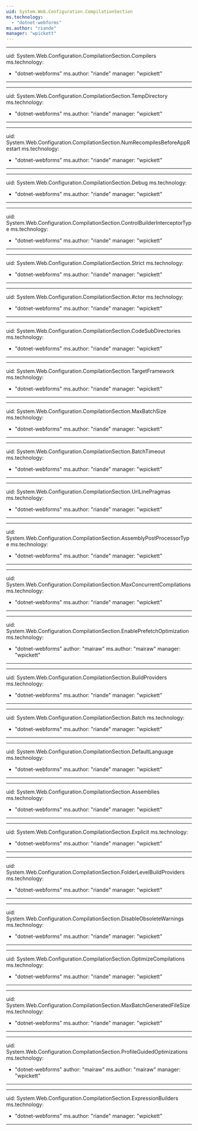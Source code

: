 ```yaml
---
uid: System.Web.Configuration.CompilationSection
ms.technology: 
  - "dotnet-webforms"
ms.author: "riande"
manager: "wpickett"
---
```


---
uid: System.Web.Configuration.CompilationSection.Compilers
ms.technology: 
  - "dotnet-webforms"
ms.author: "riande"
manager: "wpickett"
---

---
uid: System.Web.Configuration.CompilationSection.TempDirectory
ms.technology: 
  - "dotnet-webforms"
ms.author: "riande"
manager: "wpickett"
---

---
uid: System.Web.Configuration.CompilationSection.NumRecompilesBeforeAppRestart
ms.technology: 
  - "dotnet-webforms"
ms.author: "riande"
manager: "wpickett"
---

---
uid: System.Web.Configuration.CompilationSection.Debug
ms.technology: 
  - "dotnet-webforms"
ms.author: "riande"
manager: "wpickett"
---

---
uid: System.Web.Configuration.CompilationSection.ControlBuilderInterceptorType
ms.technology: 
  - "dotnet-webforms"
ms.author: "riande"
manager: "wpickett"
---

---
uid: System.Web.Configuration.CompilationSection.Strict
ms.technology: 
  - "dotnet-webforms"
ms.author: "riande"
manager: "wpickett"
---

---
uid: System.Web.Configuration.CompilationSection.#ctor
ms.technology: 
  - "dotnet-webforms"
ms.author: "riande"
manager: "wpickett"
---

---
uid: System.Web.Configuration.CompilationSection.CodeSubDirectories
ms.technology: 
  - "dotnet-webforms"
ms.author: "riande"
manager: "wpickett"
---

---
uid: System.Web.Configuration.CompilationSection.TargetFramework
ms.technology: 
  - "dotnet-webforms"
ms.author: "riande"
manager: "wpickett"
---

---
uid: System.Web.Configuration.CompilationSection.MaxBatchSize
ms.technology: 
  - "dotnet-webforms"
ms.author: "riande"
manager: "wpickett"
---

---
uid: System.Web.Configuration.CompilationSection.BatchTimeout
ms.technology: 
  - "dotnet-webforms"
ms.author: "riande"
manager: "wpickett"
---

---
uid: System.Web.Configuration.CompilationSection.UrlLinePragmas
ms.technology: 
  - "dotnet-webforms"
ms.author: "riande"
manager: "wpickett"
---

---
uid: System.Web.Configuration.CompilationSection.AssemblyPostProcessorType
ms.technology: 
  - "dotnet-webforms"
ms.author: "riande"
manager: "wpickett"
---

---
uid: System.Web.Configuration.CompilationSection.MaxConcurrentCompilations
ms.technology: 
  - "dotnet-webforms"
ms.author: "riande"
manager: "wpickett"
---

---
uid: System.Web.Configuration.CompilationSection.EnablePrefetchOptimization
ms.technology: 
  - "dotnet-webforms"
author: "mairaw"
ms.author: "mairaw"
manager: "wpickett"
---

---
uid: System.Web.Configuration.CompilationSection.BuildProviders
ms.technology: 
  - "dotnet-webforms"
ms.author: "riande"
manager: "wpickett"
---

---
uid: System.Web.Configuration.CompilationSection.Batch
ms.technology: 
  - "dotnet-webforms"
ms.author: "riande"
manager: "wpickett"
---

---
uid: System.Web.Configuration.CompilationSection.DefaultLanguage
ms.technology: 
  - "dotnet-webforms"
ms.author: "riande"
manager: "wpickett"
---

---
uid: System.Web.Configuration.CompilationSection.Assemblies
ms.technology: 
  - "dotnet-webforms"
ms.author: "riande"
manager: "wpickett"
---

---
uid: System.Web.Configuration.CompilationSection.Explicit
ms.technology: 
  - "dotnet-webforms"
ms.author: "riande"
manager: "wpickett"
---

---
uid: System.Web.Configuration.CompilationSection.FolderLevelBuildProviders
ms.technology: 
  - "dotnet-webforms"
ms.author: "riande"
manager: "wpickett"
---

---
uid: System.Web.Configuration.CompilationSection.DisableObsoleteWarnings
ms.technology: 
  - "dotnet-webforms"
ms.author: "riande"
manager: "wpickett"
---

---
uid: System.Web.Configuration.CompilationSection.OptimizeCompilations
ms.technology: 
  - "dotnet-webforms"
ms.author: "riande"
manager: "wpickett"
---

---
uid: System.Web.Configuration.CompilationSection.MaxBatchGeneratedFileSize
ms.technology: 
  - "dotnet-webforms"
ms.author: "riande"
manager: "wpickett"
---

---
uid: System.Web.Configuration.CompilationSection.ProfileGuidedOptimizations
ms.technology: 
  - "dotnet-webforms"
author: "mairaw"
ms.author: "mairaw"
manager: "wpickett"
---

---
uid: System.Web.Configuration.CompilationSection.ExpressionBuilders
ms.technology: 
  - "dotnet-webforms"
ms.author: "riande"
manager: "wpickett"
---
